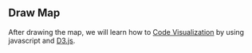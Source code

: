 ## Draw Map

After drawing the map, we will learn how to [Code Visualization](data.md) by using javascript and [D3.js](https://d3js.org/).
